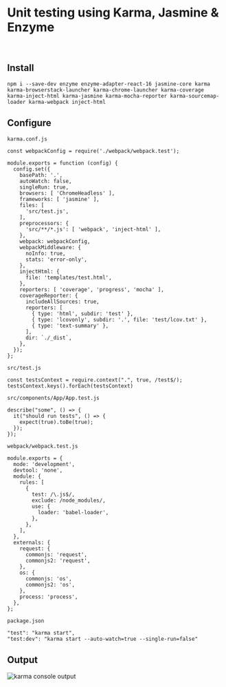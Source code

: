 # Unit testing using Karma, Jasmine & Enzyme

&nbsp;

## Install

`npm i --save-dev enzyme enzyme-adapter-react-16 jasmine-core karma karma-browserstack-launcher karma-chrome-launcher karma-coverage karma-inject-html karma-jasmine karma-mocha-reporter karma-sourcemap-loader karma-webpack inject-html`

## Configure

`karma.conf.js`

    const webpackConfig = require('./webpack/webpack.test');

    module.exports = function (config) {
      config.set({
        basePath: '.',
        autoWatch: false,
        singleRun: true,
        browsers: [ 'ChromeHeadless' ],
        frameworks: [ 'jasmine' ],
        files: [
          'src/test.js',
        ],
        preprocessors: {
          'src/**/*.js': [ 'webpack', 'inject-html' ],
        },
        webpack: webpackConfig,
        webpackMiddleware: {
          noInfo: true,
          stats: 'error-only',
        },
        injectHtml: {
          file: 'templates/test.html',
        },
        reporters: [ 'coverage', 'progress', 'mocha' ],
        coverageReporter: {
          includeAllSources: true,
          reporters: [
            { type: 'html', subdir: 'test' },
            { type: 'lcovonly', subdir: '.', file: 'test/lcov.txt' },
            { type: 'text-summary' },
          ],
          dir: `./_dist`,
        },
      });
    };

`src/test.js`

    const testsContext = require.context(".", true, /test$/);
    testsContext.keys().forEach(testsContext)


`src/components/App/App.test.js`

    describe("some", () => {
      it("should run tests", () => {
        expect(true).toBe(true);
      });
    });

`webpack/webpack.test.js`

    module.exports = {
      mode: 'development',
      devtool: 'none',
      module: {
        rules: [
          {
            test: /\.js$/,
            exclude: /node_modules/,
            use: {
              loader: 'babel-loader',
            },
          },
        ],
      },
      externals: {
        request: {
          commonjs: 'request',
          commonjs2: 'request',
        },
        os: {
          commonjs: 'os',
          commonjs2: 'os',
        },
        process: 'process',
      },
    };


`package.json`

    "test": "karma start",
    "test:dev": "karma start --auto-watch=true --single-run=false"

## Output

![karma console output](https://firebasestorage.googleapis.com/v0/b/zaxisapp.appspot.com/o/blog%2Fkarma-console-output.png?alt=media&token=78f0e475-122f-48de-bbd2-57908f56dbef "karma console output")
